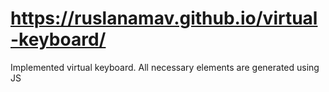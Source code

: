 # https://ruslanamav.github.io/virtual-keyboard/
Implemented virtual keyboard. All necessary elements are generated using JS
